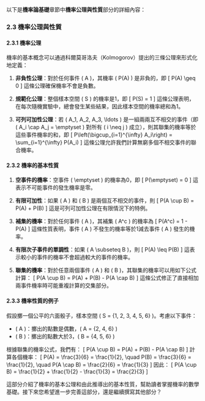 以下是**機率論基礎**章節中**機率公理與性質**部分的詳細內容：

### 2.3 機率公理與性質

#### 2.3.1 機率公理
機率的基本概念可以通過科爾莫哥洛夫（Kolmogorov）提出的三條公理來形式化地定義：

1. **非負性公理**：對於任何事件 \( A \)，其機率 \( P(A) \) 是非負的，即
   \[
   P(A) \geq 0
   \]
   這條公理確保機率不會是負數。

2. **規範化公理**：整個樣本空間 \( S \) 的機率是1，即
   \[
   P(S) = 1
   \]
   這條公理表明，在每次隨機實驗中，總會發生某些結果，因此樣本空間的機率總和為1。

3. **可列可加性公理**：若 \( A_1, A_2, A_3, \ldots \) 是一組兩兩互不相交的事件（即 \( A_i \cap A_j = \emptyset \) 對所有 \( i \neq j \) 成立），則其聯集的機率等於這些事件機率的和，即
   \[
   P\left(\bigcup_{i=1}^{\infty} A_i\right) = \sum_{i=1}^{\infty} P(A_i)
   \]
   這條公理允許我們計算無窮多個不相交事件的聯合機率。

#### 2.3.2 機率的基本性質

1. **空事件的機率**：空事件 \( \emptyset \) 的機率為0，即
   \[
   P(\emptyset) = 0
   \]
   這表示不可能事件的發生機率是零。

2. **有限可加性**：如果 \( A \) 和 \( B \) 是兩個互不相交的事件，則
   \[
   P(A \cup B) = P(A) + P(B)
   \]
   這是可列可加性公理在有限情況下的特例。

3. **補集的機率**：對於任何事件 \( A \)，其補集 \( A^c \) 的機率為
   \[
   P(A^c) = 1 - P(A)
   \]
   這條性質表明，事件 \( A \) 不發生的機率等於1減去事件 \( A \) 發生的機率。

4. **有限次子事件的單調性**：如果 \( A \subseteq B \)，則
   \[
   P(A) \leq P(B)
   \]
   這表示較小的事件的機率不會超過較大的事件的機率。

5. **聯集的機率**：對於任意兩個事件 \( A \) 和 \( B \)，其聯集的機率可以用如下公式計算：
   \[
   P(A \cup B) = P(A) + P(B) - P(A \cap B)
   \]
   這條公式修正了直接相加兩事件機率時可能重複計算的交集部分。

#### 2.3.3 機率性質的例子
假設擲一個公平的六面骰子，樣本空間 \( S = \{1, 2, 3, 4, 5, 6\} \)。考慮以下事件：

- \( A \)：擲出的點數是偶數，\( A = \{2, 4, 6\} \)
- \( B \)：擲出的點數大於3，\( B = \{4, 5, 6\} \)

根據聯集的機率公式，我們有：
\[
P(A \cup B) = P(A) + P(B) - P(A \cap B)
\]
計算各個機率：
\[
P(A) = \frac{3}{6} = \frac{1}{2}, \quad P(B) = \frac{3}{6} = \frac{1}{2}, \quad P(A \cap B) = \frac{2}{6} = \frac{1}{3}
\]
因此：
\[
P(A \cup B) = \frac{1}{2} + \frac{1}{2} - \frac{1}{3} = \frac{2}{3}
\]

這部分介紹了機率的基本公理和由此推導出的基本性質，幫助讀者掌握機率的數學基礎。接下來您希望進一步完善這部分，還是繼續撰寫其他部分？